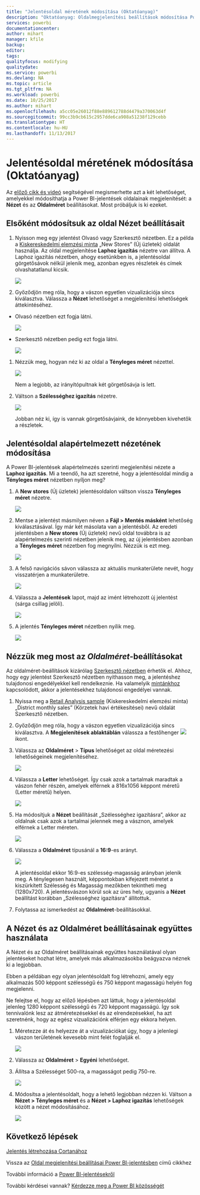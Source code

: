 ```yaml
---
title: "Jelentésoldal méretének módosítása (Oktatóanyag)"
description: "Oktatóanyag: Oldalmegjelenítési beállítások módosítása Power BI-jelentésekben"
services: powerbi
documentationcenter: 
author: mihart
manager: kfile
backup: 
editor: 
tags: 
qualityfocus: modifying
qualitydate: 
ms.service: powerbi
ms.devlang: NA
ms.topic: article
ms.tgt_pltfrm: NA
ms.workload: powerbi
ms.date: 10/25/2017
ms.author: mihart
ms.openlocfilehash: a5cc05e26012f88e889612788d4479a370063d4f
ms.sourcegitcommit: 99cc3b9cb615c2957dde6ca908a51238f129cebb
ms.translationtype: HT
ms.contentlocale: hu-HU
ms.lasthandoff: 11/13/2017
---
```

# <a name="change-the-size-of-a-report-page-tutorial"></a>Jelentésoldal méretének módosítása (Oktatóanyag)
Az [előző cikk és videó](power-bi-report-display-settings.md) segítségével megismerhette azt a két lehetőséget, amelyekkel módosíthatja a Power BI-jelentések oldalainak megjelenítését: a **Nézet** és az **Oldalméret** beállításokat. Most próbáljuk is ki ezeket.

## <a name="first-lets-change-the-page-view-setting"></a>Elsőként módosítsuk az oldal Nézet beállításait
1. Nyisson meg egy jelentést Olvasó vagy Szerkesztő nézetben. Ez a példa a [Kiskereskedelmi elemzési minta](sample-retail-analysis.md) „New Stores” (Új üzletek) oldalát használja.  Az oldal megjelenítése **Laphoz igazítás** nézetre van állítva.  A Laphoz igazítás nézetben, ahogy esetünkben is, a jelentésoldal görgetősávok nélkül jelenik meg, azonban egyes részletek és címek olvashatatlanul kicsik.
   
   ![](media/power-bi-change-report-display-settings/pbi_fit_to_page.png)
2. Győződjön meg róla, hogy a vászon egyetlen vizualizációja sincs kiválasztva. Válassza a **Nézet** lehetőséget a megjelenítési lehetőségek áttekintéséhez.

* Olvasó nézetben ezt fogja látni.
  
     ![](media/power-bi-change-report-display-settings/power-bi-page-view-menu-new.png)
* Szerkesztő nézetben pedig ezt fogja látni.
  
    ![](media/power-bi-change-report-display-settings/power-bi-view-editing-view.png)

1. Nézzük meg, hogyan néz ki az oldal a **Tényleges méret** nézettel.
   
   ![](media/power-bi-change-report-display-settings/power-bi-actal-size2.png)
   
   Nem a legjobb, az irányítópultnak két görgetősávja is lett.
2. Váltson a **Szélességhez igazítás** nézetre.
   
   ![](media/power-bi-change-report-display-settings/pbi_fit_to_width.png)
   
   Jobban néz ki, így is vannak görgetősávjaink, de könnyebben kivehetők a részletek.

## <a name="change-the-default-view-for-a-report-page"></a>Jelentésoldal alapértelmezett nézetének módosítása
A Power BI-jelentések alapértelmezés szerinti megjelenítési nézete a **Laphoz igazítás**. Mi a teendő, ha azt szeretné, hogy a jelentésoldal mindig a **Tényleges méret** nézetben nyíljon meg?

1. A **New stores** (Új üzletek) jelentésoldalon váltson vissza **Tényleges méret** nézetre.
   
   ![](media/power-bi-change-report-display-settings/power-bi-actual-size.png)
2. Mentse a jelentést másmilyen néven a **Fájl > Mentés másként** lehetőség kiválasztásával. Így már két másolata van a jelentésből. Az eredeti jelentésben a **New stores** (Új üzletek) nevű oldal továbbra is az alapértelmezés szerinti nézetben jelenik meg, az új jelentésben azonban a **Tényleges méret** nézetben fog megnyílni. Nézzük is ezt meg.
   
   ![](media/power-bi-change-report-display-settings/power-bi-save-as.png)
3. A felső navigációs sávon válassza az aktuális munkaterülete nevét, hogy visszatérjen a munkaterületre.  
   
   ![](media/power-bi-change-report-display-settings/power-bi-my-workspace.png)
4. Válassza a **Jelentések** lapot, majd az imént létrehozott új jelentést (sárga csillag jelöli).
   
    ![](media/power-bi-change-report-display-settings/power-bi-new-report2.png)
5. A jelentés **Tényleges méret** nézetben nyílik meg.
   
   ![](media/power-bi-change-report-display-settings/power-bi-actal-size2.png)

## <a name="now-lets-explore-the-page-size-setting"></a>Nézzük meg most az *Oldalméret*-beállításokat
Az oldalméret-beállítások kizárólag [Szerkesztő nézetben](service-interact-with-a-report-in-editing-view.md) érhetők el. Ahhoz, hogy egy jelentést Szerkesztő nézetben nyithasson meg, a jelentéshez tulajdonosi engedélyekkel kell rendelkeznie. Ha valamelyik [mintánkhoz](sample-datasets.md) kapcsolódott, akkor a jelentésekhez tulajdonosi engedélyei vannak.

1. Nyissa meg a [Retail Analysis sample](sample-retail-analysis.md) (Kiskereskedelmi elemzési minta) „District monthly sales” (Körzetek havi értékesítései) nevű oldalát Szerkesztő nézetben.
2. Győződjön meg róla, hogy a vászon egyetlen vizualizációja sincs kiválasztva.  A **Megjelenítések ablaktáblán** válassza a festőhenger ![](media/power-bi-change-report-display-settings/power-bi-paintroller.png) ikont.
3. Válassza az **Oldalméret** &gt; **Típus** lehetőséget az oldal méretezési lehetőségeinek megjelenítéséhez.
   
   ![](media/power-bi-change-report-display-settings/power-bi-page-size-menu-new.png)
4. Válassza a **Letter** lehetőséget.  Így csak azok a tartalmak maradtak a vászon fehér részén, amelyek elférnek a 816x1056 képpont méretű (Letter méretű) helyen.
   
   ![](media/power-bi-change-report-display-settings/power-bi-letter-new.png)
5. Ha módosítjuk a **Nézet** beállítását „Szélességhez igazításra”, akkor az oldalnak csak azok a tartalmai jelennek meg a vásznon, amelyek elférnek a Letter méreten.
   
   ![](media/power-bi-change-report-display-settings/power-bi-fit-to-width-new.png)
6. Válassza a **Oldalméret** típusánál a **16:9**-es arányt.
   
   ![](media/power-bi-change-report-display-settings/power-bi-16-to-9-new.png)
   
   A jelentésoldal ekkor 16:9-es szélesség-magasság arányban jelenik meg. A ténylegesen használt, képpontokban kifejezett méretet a kiszürkített Szélesség és Magasság mezőkben tekintheti meg (1280x720). A jelentésvászon körül sok az üres hely, ugyanis a **Nézet** beállítást korábban „Szélességhez igazításra” állítottuk.
7. Folytassa az ismerkedést az **Oldalméret**-beállításokkal.

## <a name="using-page-view-and-page-size-together"></a>A Nézet és az Oldalméret beállításainak együttes használata
A Nézet és az Oldalméret beállításainak együttes használatával olyan jelentéseket hozhat létre, amelyek más alkalmazásokba beágyazva néznek ki a legjobban.

Ebben a példában egy olyan jelentésoldalt fog létrehozni, amely egy alkalmazás 500 képpont szélességű és 750 képpont magasságú helyén fog megjelenni.

Ne felejtse el, hogy az előző lépésben azt láttuk, hogy a jelentésoldal jelenleg 1280 képpont szélességű és 720 képpont magasságú. Így sok tennivalónk lesz az átméretezésekkel és az elrendezésekkel, ha azt szeretnénk, hogy az egész vizualizációnk elférjen egy ekkora helyen.

1. Méretezze át és helyezze át a vizualizációkat úgy, hogy a jelenlegi vászon területének kevesebb mint felét foglalják el.
   
    ![](media/power-bi-change-report-display-settings/power-bi-custom-view.gif)
2. Válassza az **Oldalméret** &gt; **Egyéni** lehetőséget.
3. Állítsa a Szélességet 500-ra, a magasságot pedig 750-re.
   
    ![](media/power-bi-change-report-display-settings/power-bi-custom-new.png)
4. Módosítsa a jelentésoldalt, hogy a lehető legjobban nézzen ki. Váltson a **Nézet > Tényleges méret** és a **Nézet > Laphoz igazítás** lehetőségek között a nézet módosításához.
   
    ![](media/power-bi-change-report-display-settings/power-bi-final-new.png)

## <a name="next-steps"></a>Következő lépések
[Jelentés létrehozása Cortanához](service-cortana-answer-cards.md)

Vissza az [Oldal megjelenítési beállításai Power BI-jelentésben](power-bi-report-display-settings.md) című cikkhez

További információ a [Power BI-jelentésekről](service-reports.md)

További kérdései vannak? [Kérdezze meg a Power BI közösségét](http://community.powerbi.com/)

